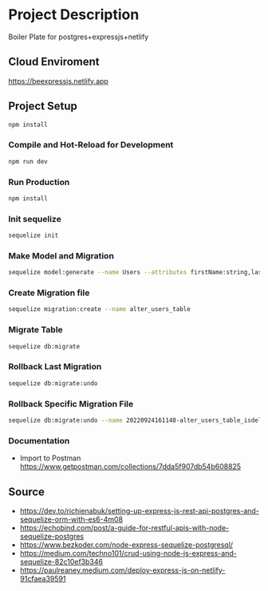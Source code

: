 # Project Description
Boiler Plate for postgres+expressjs+netlify

## Cloud Enviroment
https://beexpressjs.netlify.app

## Project Setup

```sh
npm install
```

### Compile and Hot-Reload for Development

```sh
npm run dev
```

### Run Production

```sh
npm install
```

### Init sequelize

```sh
sequelize init
```

### Make Model and Migration

```sh
sequelize model:generate --name Users --attributes firstName:string,lastName:string,email:string,password:string
```

### Create Migration file 

```sh
sequelize migration:create --name alter_users_table
```

### Migrate Table

```sh
sequelize db:migrate
```

### Rollback Last Migration
```sh
sequelize db:migrate:undo
```

### Rollback Specific Migration File
```sh
sequelize db:migrate:undo --name 20220924161148-alter_users_table_isdeleted_null.js
```

### Documentation
- Import to Postman
https://www.getpostman.com/collections/7dda5f907db54b608825

## Source
- https://dev.to/richienabuk/setting-up-express-js-rest-api-postgres-and-sequelize-orm-with-es6-4m08
- https://echobind.com/post/a-guide-for-restful-apis-with-node-sequelize-postgres
- https://www.bezkoder.com/node-express-sequelize-postgresql/
- https://medium.com/techno101/crud-using-node-js-express-and-sequelize-82c10ef3b346
- https://paulreaney.medium.com/deploy-express-js-on-netlify-91cfaea39591